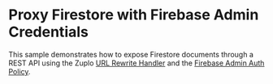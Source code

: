 # Proxy Firestore with Firebase Admin Credentials

This sample demonstrates how to expose Firestore documents through a REST API using the Zuplo [URL Rewrite Handler](https://zuplo.com/docs/handlers/url-rewrite) and the [Firebase Admin Auth Policy](https://zuplo.com/docs/policies/upstream-firebase-admin-auth-inbound).
